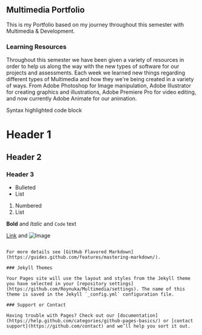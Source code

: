 ## Multimedia Portfolio ##

This is my Portfolio based on my journey throughout this semester with Multimedia & Development.

### Learning Resources

Throughout this semester we have been given a variety of resources in order to help us along the way with the new types of software for our projects and assessments. Each week we learned new things regarding different types of Multimedia and how they we're being created in a variety of ways. From Adobe Photoshop for Image manipulation, Adobe Illustrator for creating graphics and illustrations, Adobe Premiere Pro for video editing, and now currently Adobe Animate for our animation.

Syntax highlighted code block

# Header 1
## Header 2
### Header 3

- Bulleted
- List

1. Numbered
2. List

**Bold** and _Italic_ and `Code` text

[Link](url) and ![Image](src)
```

For more details see [GitHub Flavored Markdown](https://guides.github.com/features/mastering-markdown/).

### Jekyll Themes

Your Pages site will use the layout and styles from the Jekyll theme you have selected in your [repository settings](https://github.com/Roynuka/Multimedia/settings). The name of this theme is saved in the Jekyll `_config.yml` configuration file.

### Support or Contact

Having trouble with Pages? Check out our [documentation](https://help.github.com/categories/github-pages-basics/) or [contact support](https://github.com/contact) and we’ll help you sort it out.
